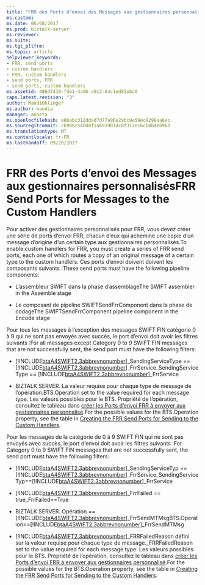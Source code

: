 ```yaml
---
title: "FRR des Ports d’envoi des Messages aux gestionnaires personnalisés | Documents Microsoft"
ms.custom: 
ms.date: 06/08/2017
ms.prod: biztalk-server
ms.reviewer: 
ms.suite: 
ms.tgt_pltfrm: 
ms.topic: article
helpviewer_keywords:
- FRR, send ports
- custom handlers
- FRR, custom handlers
- send ports, FRR
- send ports, custom handlers
ms.assetid: 486d7410-fde1-4a9b-a9c2-64c1ed85ebc0
caps.latest.revision: "3"
author: MandiOhlinger
ms.author: mandia
manager: anneta
ms.openlocfilehash: e6babc312ddad7d77a96e29bc9e59ec9298aa6ec
ms.sourcegitcommit: cb908c540d8f1a692d01dc8f313e16cb4b4e696d
ms.translationtype: MT
ms.contentlocale: fr-FR
ms.lasthandoff: 09/20/2017
---
```

# <a name="frr-send-ports-for-messages-to-the-custom-handlers"></a><span data-ttu-id="a6953-102">FRR des Ports d’envoi des Messages aux gestionnaires personnalisés</span><span class="sxs-lookup"><span data-stu-id="a6953-102">FRR Send Ports for Messages to the Custom Handlers</span></span>
<span data-ttu-id="a6953-103">Pour activer des gestionnaires personnalisés pour FRR, vous devez créer une série de ports d’envoi FRR, chacun d’eux qui achemine une copie d’un message d’origine d’un certain type aux gestionnaires personnalisés.</span><span class="sxs-lookup"><span data-stu-id="a6953-103">To enable custom handlers for FRR, you must create a series of FRR send ports, each one of which routes a copy of an original message of a certain type to the custom handlers.</span></span> <span data-ttu-id="a6953-104">Ces ports d’envoi doivent doivent les composants suivants :</span><span class="sxs-lookup"><span data-stu-id="a6953-104">These send ports must have the following pipeline components:</span></span>  
  
-   <span data-ttu-id="a6953-105">L’assembleur SWIFT dans la phase d’assemblage</span><span class="sxs-lookup"><span data-stu-id="a6953-105">The SWIFT assembler in the Assemble stage</span></span>  
  
-   <span data-ttu-id="a6953-106">Le composant de pipeline SWIFTSendFrrComponent dans la phase de codage</span><span class="sxs-lookup"><span data-stu-id="a6953-106">The SWIFTSendFrrComponent pipeline component in the Encode stage</span></span>  
  
 <span data-ttu-id="a6953-107">Pour tous les messages à l’exception des messages SWIFT FIN catégorie 0 à 9 qui ne sont pas envoyés avec succès, le port d’envoi doit avoir les filtres suivants :</span><span class="sxs-lookup"><span data-stu-id="a6953-107">For all messages except Category 0 to 9 SWIFT FIN messages that are not successfully sent, the send port must have the following filters:</span></span>  
  
-   [!INCLUDE[btaA4SWIFT2.3abbrevnonumber](../../includes/btaa4swift2-3abbrevnonumber-md.md)]<span data-ttu-id="a6953-108">_SendingServiceType == [!INCLUDE[btaA4SWIFT2.3abbrevnonumber](../../includes/btaa4swift2-3abbrevnonumber-md.md)]_FrrService</span><span class="sxs-lookup"><span data-stu-id="a6953-108">_SendingServiceType == [!INCLUDE[btaA4SWIFT2.3abbrevnonumber](../../includes/btaa4swift2-3abbrevnonumber-md.md)]_FrrService</span></span>  
  
-   <span data-ttu-id="a6953-109">BIZTALK SERVER. La valeur requise pour chaque type de message de l’opération.</span><span class="sxs-lookup"><span data-stu-id="a6953-109">BTS.Operation set to the value required for each message type.</span></span> <span data-ttu-id="a6953-110">Les valeurs possibles pour le BTS. Propriété de l’opération, consultez le tableau dans [créer les Ports d’envoi FRR à envoyer aux gestionnaires personnalisé](../../adapters-and-accelerators/accelerator-swift/creating-the-frr-send-ports-for-sending-to-the-custom-handlers.md).</span><span class="sxs-lookup"><span data-stu-id="a6953-110">For the possible values for the BTS.Operation property, see the table in [Creating the FRR Send Ports for Sending to the Custom Handlers](../../adapters-and-accelerators/accelerator-swift/creating-the-frr-send-ports-for-sending-to-the-custom-handlers.md).</span></span>  
  
 <span data-ttu-id="a6953-111">Pour les messages de la catégorie de 0 à 9 SWIFT FIN qui ne sont pas envoyés avec succès, le port d’envoi doit avoir les filtres suivants :</span><span class="sxs-lookup"><span data-stu-id="a6953-111">For Category 0 to 9 SWIFT FIN messages that are not successfully sent, the send port must have the following filters:</span></span>  
  
-   [!INCLUDE[btaA4SWIFT2.3abbrevnonumber](../../includes/btaa4swift2-3abbrevnonumber-md.md)]<span data-ttu-id="a6953-112">_SendingServiceTyp ==[!INCLUDE[btaA4SWIFT2.3abbrevnonumber](../../includes/btaa4swift2-3abbrevnonumber-md.md)]_FrrService</span><span class="sxs-lookup"><span data-stu-id="a6953-112">_SendingServiceTyp==[!INCLUDE[btaA4SWIFT2.3abbrevnonumber](../../includes/btaa4swift2-3abbrevnonumber-md.md)]_FrrService</span></span>  
  
-   [!INCLUDE[btaA4SWIFT2.3abbrevnonumber](../../includes/btaa4swift2-3abbrevnonumber-md.md)]<span data-ttu-id="a6953-113">_FrrFailed == true</span><span class="sxs-lookup"><span data-stu-id="a6953-113">_FrrFailed==True</span></span>  
  
-   <span data-ttu-id="a6953-114">BIZTALK SERVER. Opération ==[!INCLUDE[btaA4SWIFT2.3abbrevnonumber](../../includes/btaa4swift2-3abbrevnonumber-md.md)]_FrrSendMTMsg</span><span class="sxs-lookup"><span data-stu-id="a6953-114">BTS.Operation==[!INCLUDE[btaA4SWIFT2.3abbrevnonumber](../../includes/btaa4swift2-3abbrevnonumber-md.md)]_FrrSendMTMsg</span></span>  
  
-   [!INCLUDE[btaA4SWIFT2.3abbrevnonumber](../../includes/btaa4swift2-3abbrevnonumber-md.md)]<span data-ttu-id="a6953-115">_FRRFailedReason défini sur la valeur requise pour chaque type de message.</span><span class="sxs-lookup"><span data-stu-id="a6953-115">_FRRFailedReason set to the value required for each message type.</span></span> <span data-ttu-id="a6953-116">Les valeurs possibles pour le BTS. Propriété de l’opération, consultez le tableau dans [créer les Ports d’envoi FRR à envoyer aux gestionnaires personnalisé](../../adapters-and-accelerators/accelerator-swift/creating-the-frr-send-ports-for-sending-to-the-custom-handlers.md).</span><span class="sxs-lookup"><span data-stu-id="a6953-116">For the possible values for the BTS.Operation property, see the table in [Creating the FRR Send Ports for Sending to the Custom Handlers](../../adapters-and-accelerators/accelerator-swift/creating-the-frr-send-ports-for-sending-to-the-custom-handlers.md).</span></span>